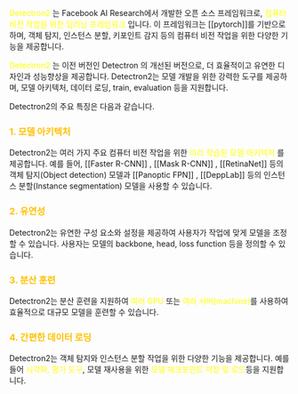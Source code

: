 <font color="#ffff00">Detectron2</font> 는 Facebook AI Research에서 개발한 오픈 소스 프레임워크로, <font color="#ffff00">컴퓨터 비전 작업을 위한 딥러닝 프레임워크</font> 입니다. 이 프레임워크는 [[pytorch]]를 기반으로 하며, 객체 탐지, 인스턴스 분할, 
키포인트 감지 등의 컴퓨터 비전 작업을 위한 다양한 기능을 제공합니다.

<font color="#ffff00">Detectron2</font> 는 이전 버전인 Detectron 의 개선된 버전으로, 더 효율적이고 유연한 디자인과 성능향상을 제공합니다. Detectron2는 모델 개발을 위한 강력한 도구를 제공하며, 모델 아키텍처, 데이터 로딩, train, evaluation 등을 지원합니다.

Detectron2의 주요 특징은 다음과 같습니다.

### <font color="#ffc000">1. 모델 아키텍처</font>
Detectron2는 여러 가지 주요 컴퓨터 비전 작업을 위한 <font color="#ffff00">미리 학습된 모델 아키텍처</font> 를 제공합니다. 예를 들어, [[Faster R-CNN]] , [[Mask R-CNN]] , [[RetinaNet]] 등의 객체 탐지(Object detection) 모델과 [[Panoptic FPN]] , [[DeppLab]] 등의 인스턴스 분할(Instance segmentation) 모델을 사용할 수 있습니다.

### <font color="#ffc000">2. 유연성</font>
Detectron2는 유연한 구성 요소와 설정을 제공하여 사용자가 작업에 맞게 모델을 조정할 수 있습니다. 사용자는 모델의 backbone, head, loss function 등을 정의할 수 있습니다.

### <font color="#ffc000">3. 분산 훈련</font>
Detectron2는 분산 훈련을 지원하여 <font color="#ffff00">여러 GPU</font> 또는 <font color="#ffff00">여러 서버(machine)</font>를 사용하여 효율적으로 대규모 모델을 훈련할 수 있습니다.

### <font color="#ffc000">4. 간편한 데이터 로딩</font>
Detectron2는 객체 탐지와 인스턴스 분할 작업을 위한 다양한 기능을 제공합니다. 예를 들어 <font color="#ffff00">시각화, 평가 도구</font>, 모델 재사용을 위한 <font color="#ffff00">모델 체크포인트 저장 및 로드</font>등을 지원합니다.